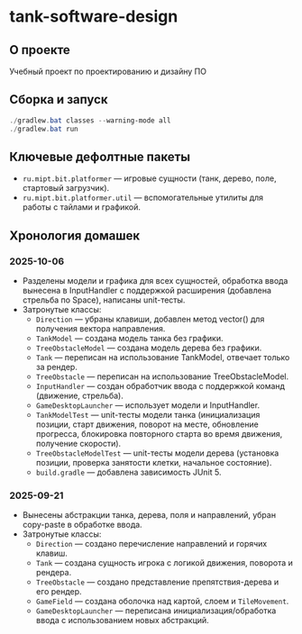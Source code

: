 # tank-software-design

## О проекте
Учебный проект по проектированию и дизайну ПО

## Сборка и запуск
```powershell
./gradlew.bat classes --warning-mode all
./gradlew.bat run
```

## Ключевые дефолтные пакеты
- `ru.mipt.bit.platformer` — игровые сущности (танк, дерево, поле, стартовый загрузчик).
- `ru.mipt.bit.platformer.util` — вспомогательные утилиты для работы с тайлами и графикой.

## Хронология домашек
### 2025-10-06
- Разделены модели и графика для всех сущностей, обработка ввода вынесена в InputHandler с поддержкой расширения (добавлена стрельба по Space), написаны unit-тесты.
- Затронутые классы:
	- `Direction` — убраны клавиши, добавлен метод vector() для получения вектора направления.
	- `TankModel` — создана модель танка без графики.
	- `TreeObstacleModel` — создана модель дерева без графики.
	- `Tank` — переписан на использование TankModel, отвечает только за рендер.
	- `TreeObstacle` — переписан на использование TreeObstacleModel.
	- `InputHandler` — создан обработчик ввода с поддержкой команд (движение, стрельба).
	- `GameDesktopLauncher` — использует модели и InputHandler.
	- `TankModelTest` — unit-тесты модели танка (инициализация позиции, старт движения, поворот на месте, обновление прогресса, блокировка повторного старта во время движения, получение скорости).
	- `TreeObstacleModelTest` — unit-тесты модели дерева (установка позиции, проверка занятости клетки, начальное состояние).
	- `build.gradle` — добавлена зависимость JUnit 5.

### 2025-09-21
- Вынесены абстракции танка, дерева, поля и направлений, убран copy-paste в обработке ввода.
- Затронутые классы:
	- `Direction` — создано перечисление направлений и горячих клавиш.
	- `Tank` — создана сущность игрока с логикой движения, поворота и рендера.
	- `TreeObstacle` — создано представление препятствия-дерева и его рендер.
	- `GameField` — создана оболочка над картой, слоем и `TileMovement`.
	- `GameDesktopLauncher` — переписана инициализация/обработка ввода с использованием новых абстракций.